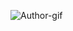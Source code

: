 ![Author-gif](https://user-images.githubusercontent.com/109317308/190022152-75b46cac-a99f-4d51-8155-c246092cf745.gif)
